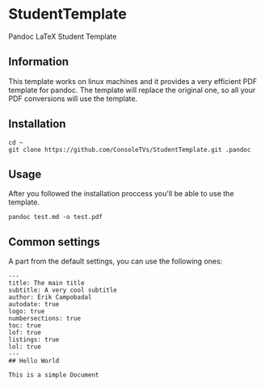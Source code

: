 # StudentTemplate
Pandoc LaTeX Student Template

## Information

This template works on linux machines and it provides a very efficient PDF template for
pandoc. The template will replace the original one, so all your PDF conversions will
use the template.

## Installation

```
cd ~
git clone https://github.com/ConsoleTVs/StudentTemplate.git .pandoc
```

## Usage

After you followed the installation proccess you'll be able to use the template.

```
pandoc test.md -o test.pdf
```

## Common settings

A part from the default settings, you  can use the following ones:

```
---
title: The main title
subtitle: A very cool subtitle
author: Èrik Campobadal
autodate: true
logo: true
numbersections: true
toc: true
lof: true
listings: true
lol: true
---
## Hello World

This is a simple Document

```
